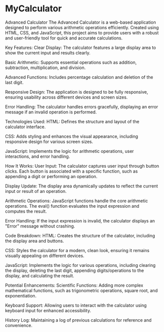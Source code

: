 # MyCalculator
 Advanced Calculator
The Advanced Calculator is a web-based application designed to perform various arithmetic operations efficiently. Created using HTML, CSS, and JavaScript, this project aims to provide users with a robust and user-friendly tool for quick and accurate calculations.

Key Features:
Clear Display: The calculator features a large display area to show the current input and results clearly.

Basic Arithmetic: Supports essential operations such as addition, subtraction, multiplication, and division.

Advanced Functions: Includes percentage calculation and deletion of the last digit.

Responsive Design: The application is designed to be fully responsive, ensuring usability across different devices and screen sizes.

Error Handling: The calculator handles errors gracefully, displaying an error message if an invalid operation is performed.

Technologies Used:
HTML: Defines the structure and layout of the calculator interface.

CSS: Adds styling and enhances the visual appearance, including responsive design for various screen sizes.

JavaScript: Implements the logic for arithmetic operations, user interactions, and error handling.

How It Works:
User Input: The calculator captures user input through button clicks. Each button is associated with a specific function, such as appending a digit or performing an operation.

Display Update: The display area dynamically updates to reflect the current input or result of an operation.

Arithmetic Operations: JavaScript functions handle the core arithmetic operations. The eval() function evaluates the input expression and computes the result.

Error Handling: If the input expression is invalid, the calculator displays an "Error" message without crashing.

Code Breakdown:
HTML: Creates the structure of the calculator, including the display area and buttons.

CSS: Styles the calculator for a modern, clean look, ensuring it remains visually appealing on different devices.

JavaScript: Implements the logic for various operations, including clearing the display, deleting the last digit, appending digits/operations to the display, and calculating the result.

Potential Enhancements:
Scientific Functions: Adding more complex mathematical functions, such as trigonometric operations, square root, and exponentiation.

Keyboard Support: Allowing users to interact with the calculator using keyboard input for enhanced accessibility.

History Log: Maintaining a log of previous calculations for reference and convenience.

